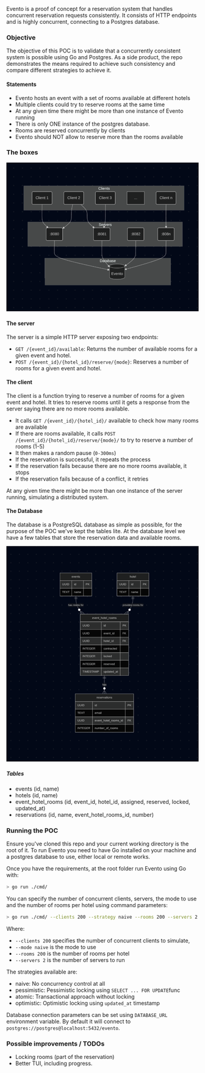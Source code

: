 Evento is a proof of concept for a reservation system that handles concurrent reservation requests consistently. It consists of HTTP endpoints and is highly concurrent, connecting to a Postgres database.

### Objective
The objective of this POC is to validate that a concurrently consistent system is possible using Go and Postgres. As a side product, the repo demonstrates the means required to achieve such consistency and compare different strategies to achieve it.

#### Statements
- Evento hosts an event with a set of rooms available at different hotels
- Multiple clients could try to reserve rooms at the same time
- At any given time there might be more than one instance of Evento running
- There is only ONE instance of the postgres database.
- Rooms are reserved concurrently by clients
- Evento should NOT allow to reserve more than the rooms available

### The boxes
[![Boxes](boxes.png)](boxes.png)

#### The server
The server is a simple  HTTP server exposing two endpoints:
- `GET /{event_id}/available`: Returns the number of available rooms for a given event and hotel.
- `POST /{event_id}/{hotel_id}/reserve/{mode}`: Reserves a number of rooms for a given event and hotel.

#### The client
The client is a function trying to reserve a number of rooms for a given event and hotel. It tries to reserve rooms until it gets a response from the server saying there are no more rooms available.

- It calls `GET /{event_id}/{hotel_id}/` available to check how many rooms are available
- If there are rooms available, it calls `POST /{event_id}/{hotel_id}/reserve/{mode}/` to try to reserve a number of rooms (1-5)
- It then makes a random pause (`0-300ms`)
- If the reservation is successful, it repeats the process
- If the reservation fails because there are no more rooms available, it stops
- If the reservation fails because of a conflict, it retries

At any given time there might be more than one instance of the server running, simulating a distributed system.

#### The Database
The database is a PostgreSQL database as simple as possible, for the purpose of the POC we've kept the tables lite. At the database level we have a few tables that store the reservation data and available rooms.

[![ERD](erd.png)](erd.png)

##### Tables
- events (id, name)
- hotels (id, name)
- event_hotel_rooms (id, event_id, hotel_id, assigned, reserved, locked, updated_at)
- reservations (id, name, event_hotel_rooms_id, number)


### Running the POC

Ensure you've cloned this repo and your current working directory is the root of it. To run Evento you need to have Go installed on your machine and a postgres database to use, either local or remote works.

Once you have the requirements, at the root folder run Evento using Go with:
```sh
> go run ./cmd/
```

You can specify the number of concurrent clients, servers, the mode to use and the number of rooms per hotel using command parameters:

```sh
> go run ./cmd/ --clients 200 --strategy naive --rooms 200 --servers 2
```

Where:
- `--clients 200` specifies the number of concurrent clients to simulate,
- `--mode naive` is the mode to use
- `--rooms 200` is the number of rooms per hotel
- `--servers 2` is the number of servers to run

The strategies available are:
- naive: No concurrency control at all
- pessimistic: Pessimistic locking using `SELECT ... FOR UPDATE`func
- atomic: Transactional approach without locking
- optimistic: Optimistic locking using `updated_at` timestamp

Database connection parameters can be set using `DATABASE_URL` environment variable. By default it will connect to `postgres://postgres@localhost:5432/evento`.

### Possible improvements / TODOs
- Locking rooms (part of the reservation)
- Better TUI, including progress.
